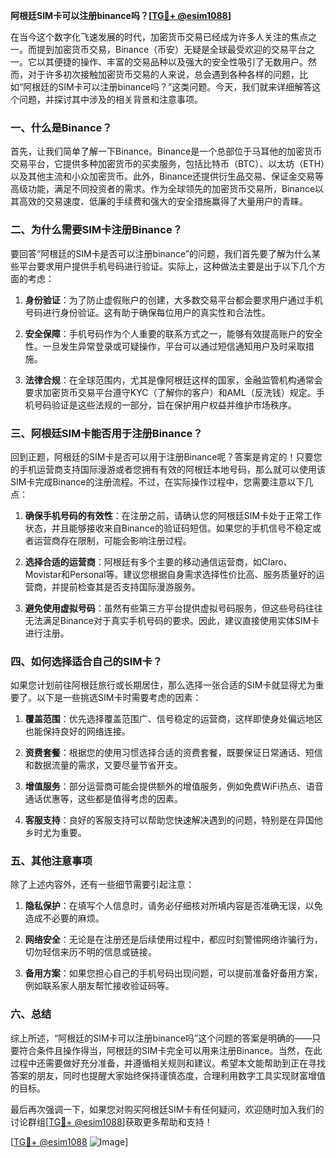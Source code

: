 **阿根廷SIM卡可以注册binance吗？[[TG💪+ @esim1088](https://t.me/s/esim1088)]**

在当今这个数字化飞速发展的时代，加密货币交易已经成为许多人关注的焦点之一。而提到加密货币交易，Binance（币安）无疑是全球最受欢迎的交易平台之一。它以其便捷的操作、丰富的交易品种以及强大的安全性吸引了无数用户。然而，对于许多初次接触加密货币交易的人来说，总会遇到各种各样的问题，比如“阿根廷的SIM卡可以注册binance吗？”这类问题。今天，我们就来详细解答这个问题，并探讨其中涉及的相关背景和注意事项。

### 一、什么是Binance？

首先，让我们简单了解一下Binance。Binance是一个总部位于马耳他的加密货币交易平台，它提供多种加密货币的买卖服务，包括比特币（BTC）、以太坊（ETH）以及其他主流和小众加密货币。此外，Binance还提供衍生品交易、保证金交易等高级功能，满足不同投资者的需求。作为全球领先的加密货币交易所，Binance以其高效的交易速度、低廉的手续费和强大的安全措施赢得了大量用户的青睐。

### 二、为什么需要SIM卡注册Binance？

要回答“阿根廷的SIM卡是否可以注册binance”的问题，我们首先要了解为什么某些平台要求用户提供手机号码进行验证。实际上，这种做法主要是出于以下几个方面的考虑：

1. **身份验证**：为了防止虚假账户的创建，大多数交易平台都会要求用户通过手机号码进行身份验证。这有助于确保每位用户的真实性和合法性。
   
2. **安全保障**：手机号码作为个人重要的联系方式之一，能够有效提高账户的安全性。一旦发生异常登录或可疑操作，平台可以通过短信通知用户及时采取措施。

3. **法律合规**：在全球范围内，尤其是像阿根廷这样的国家，金融监管机构通常会要求加密货币交易平台遵守KYC（了解你的客户）和AML（反洗钱）规定。手机号码验证是这些法规的一部分，旨在保护用户权益并维护市场秩序。

### 三、阿根廷SIM卡能否用于注册Binance？

回到正题，阿根廷的SIM卡是否可以用于注册Binance呢？答案是肯定的！只要您的手机运营商支持国际漫游或者您拥有有效的阿根廷本地号码，那么就可以使用该SIM卡完成Binance的注册流程。不过，在实际操作过程中，您需要注意以下几点：

1. **确保手机号码的有效性**：在注册之前，请确认您的阿根廷SIM卡处于正常工作状态，并且能够接收来自Binance的验证码短信。如果您的手机信号不稳定或者运营商存在限制，可能会影响注册过程。

2. **选择合适的运营商**：阿根廷有多个主要的移动通信运营商，如Claro、Movistar和Personal等。建议您根据自身需求选择性价比高、服务质量好的运营商，并提前检查其是否支持国际漫游服务。

3. **避免使用虚拟号码**：虽然有些第三方平台提供虚拟号码服务，但这些号码往往无法满足Binance对于真实手机号码的要求。因此，建议直接使用实体SIM卡进行注册。

### 四、如何选择适合自己的SIM卡？

如果您计划前往阿根廷旅行或长期居住，那么选择一张合适的SIM卡就显得尤为重要了。以下是一些挑选SIM卡时需要考虑的因素：

1. **覆盖范围**：优先选择覆盖范围广、信号稳定的运营商，这样即使身处偏远地区也能保持良好的网络连接。

2. **资费套餐**：根据您的使用习惯选择合适的资费套餐，既要保证日常通话、短信和数据流量的需求，又要尽量节省开支。

3. **增值服务**：部分运营商可能会提供额外的增值服务，例如免费WiFi热点、语音通话优惠等，这些都是值得考虑的因素。

4. **客服支持**：良好的客服支持可以帮助您快速解决遇到的问题，特别是在异国他乡时尤为重要。

### 五、其他注意事项

除了上述内容外，还有一些细节需要引起注意：

1. **隐私保护**：在填写个人信息时，请务必仔细核对所填内容是否准确无误，以免造成不必要的麻烦。

2. **网络安全**：无论是在注册还是后续使用过程中，都应时刻警惕网络诈骗行为，切勿轻信来历不明的信息或链接。

3. **备用方案**：如果您担心自己的手机号码出现问题，可以提前准备好备用方案，例如联系家人朋友帮忙接收验证码等。

### 六、总结

综上所述，“阿根廷的SIM卡可以注册binance吗”这个问题的答案是明确的——只要符合条件且操作得当，阿根廷的SIM卡完全可以用来注册Binance。当然，在此过程中还需要做好充分准备，并遵循相关规则和建议。希望本文能帮助到正在寻找答案的朋友，同时也提醒大家始终保持谨慎态度，合理利用数字工具实现财富增值的目标。

最后再次强调一下，如果您对购买阿根廷SIM卡有任何疑问，欢迎随时加入我们的讨论群组[[TG💪+ @esim1088](https://t.me/s/esim1088)]获取更多帮助和支持！

[[TG💪+ @esim1088](https://t.me/s/esim1088) ![Image](https://i.postimg.cc/4NQfJmqS/Snipaste-2025-05-13-00-14-12.png)]
